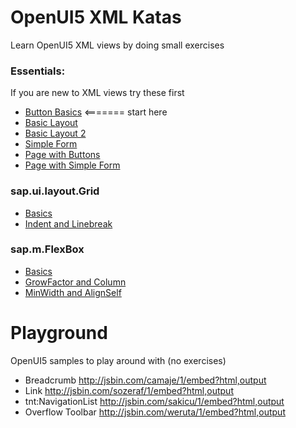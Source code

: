 
# OpenUI5 XML Katas 

Learn OpenUI5 XML views by doing small exercises

### Essentials:
If you are new to XML views try these first
- [Button Basics](http://jsbin.com/kupazaw/12/embed?html,output) <======= start here
- [Basic Layout](http://jsbin.com/daveta/13/embed?html,output)
- [Basic Layout 2](http://jsbin.com/danome/4/embed?html,output)
- [Simple Form](http://jsbin.com/davate/5/embed?html,output)
- [Page with Buttons](http://jsbin.com/hofidir/14/embed?html,output)
- [Page with Simple Form](http://jsbin.com/celovay/3/embed?html,output)

### sap.ui.layout.Grid
- [Basics](http://jsbin.com/zizilu/4/embed?html,output)
- [Indent and Linebreak](http://jsbin.com/faquli/9/embed?html,output) 


### sap.m.FlexBox
- [Basics](http://jsbin.com/zumufe/23/embed?html,output)
- [GrowFactor and Column](http://jsbin.com/lezufo/3/embed?html,output)
- [MinWidth and AlignSelf](http://jsbin.com/suwuco/3/embed?html,output)





# Playground

OpenUI5 samples to play around with (no exercises)

- Breadcrumb http://jsbin.com/camaje/1/embed?html,output
- Link	http://jsbin.com/sozeraf/1/embed?html,output
- tnt:NavigationList http://jsbin.com/sakicu/1/embed?html,output
- Overflow Toolbar http://jsbin.com/weruta/1/embed?html,output
